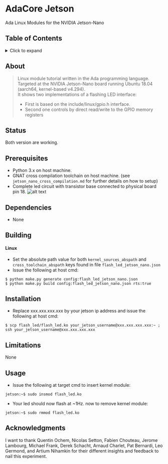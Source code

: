 # AdaCore Jetson

Ada Linux Modules for the NVIDIA Jetson-Nano

## Table of Contents
<details>
<summary>Click to expand</summary>

1. [About](#About)
2. [Status](#Status)
3. [Prerequisites](#Prerequisites)  
4. [Dependencies](#Dependencies)
5. [Building](#Building)
   1. [Linux](#Linux)
6. [Installation](#Installation)
7. [Limitations](#Limitations)
8. [Usage](#Usage)
9. [Acknowledgments](#Acknowledgments)

</details>

## About

> Linux module tutorial written in the Ada programming language.    
> Targeted at the NVIDIA Jetson-Nano board running Ubuntu 18.04 (aarch64, kernel-based v4.294).         
> It shows two implementations of a flashing LED interface:     
>  - First is based on the include/linux/gpio.h interface.    
>  - Second one controls by direct read/write to the GPIO memory registers       

## Status
Both version are working.

## Prerequisites
- Python 3.x on host machine.
- GNAT cross compilation toolchain on host machine. (see `jetson_nano_cross_compilation.md` for further details on how to setup)
- Complete led circuit with transistor base connected to physical board pin 18.
![alt text](https://i.stack.imgur.com/2vrSj.gif)

## Dependencies
- None

## Building
#### Linux
- Set the absolute path value for both `kernel_sources_abspath` and `cross_toolchain_abspath` keys found in file `flash_led_jetson_nano.json`
- Issue the following at host cmd: 
```
$ python make.py generate config:flash_led_jetson_nano.json
$ python make.py build config:flash_led_jetson_nano.json rts:true
```

## Installation
- Replace xxx.xxx.xxx.xxx by your jetson ip address and issue the following at host cmd:
```
$ scp flash_led/flash_led.ko your_jetson_username@xxx.xxx.xxx.xxx:~ ; ssh your_jetson_username@xxx.xxx.xxx.xxx
```

## Limitations
None

## Usage
- Issue the following at target cmd to insert kernel module: 
```
jetson:~$ sudo insmod flash_led.ko
```
- Your led should now flash at ~1Hz. now to remove kernel module:
```
jetson:~$ sudo rmmod flash_led.ko
```

## Acknowledgments
I want to thank Quentin Ochem, Nicolas Setton, Fabien Chouteau, Jerome Lambourg, Michael Frank, Derek Schacht, Arnaud Charlet, Pat Bernardi, Leo Germond, and Artium Nihamkin for their different insights and feedback to nail this experiment.


